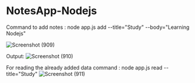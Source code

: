# NotesApp-Nodejs
Command to add notes : node app.js add --title="Study" --body="Learning Nodejs"

![Screenshot (909)](https://user-images.githubusercontent.com/59886087/140616163-d9ebbcbc-a297-4bc6-8332-625e46d72cdf.png)

Output: 
![Screenshot (910)](https://user-images.githubusercontent.com/59886087/140616168-48c73d22-a2b8-4fe5-a5f2-c5b97c3ad070.png)

For reading the already added data 
command : node app.js read --title="Study"
![Screenshot (911)](https://user-images.githubusercontent.com/59886087/140616177-9f470384-f0e4-4e40-98ea-0d38cba07d8f.png)
